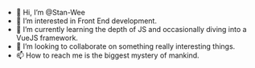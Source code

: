 - 👋 Hi, I’m @Stan-Wee
- 👀 I’m interested in Front End development.
- 🌱 I’m currently learning the depth of JS and occasionally diving into a VueJS framework.
- 💞️ I’m looking to collaborate on something really interesting things.
- 📫 How to reach me is the biggest mystery of mankind.

<!---
Stan-Wee/Stan-Wee is a ✨ special ✨ repository because its `README.md` (this file) appears on your GitHub profile.
You can click the Preview link to take a look at your changes.
--->
